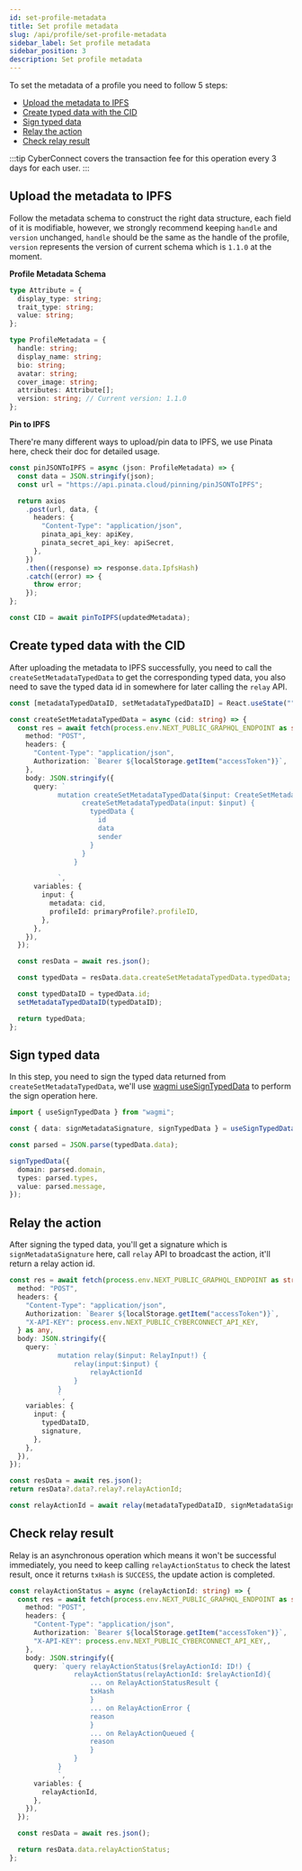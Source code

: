```yaml
---
id: set-profile-metadata
title: Set profile metadata
slug: /api/profile/set-profile-metadata
sidebar_label: Set profile metadata
sidebar_position: 3
description: Set profile metadata
---
```


To set the metadata of a profile you need to follow 5 steps:

- [Upload the metadata to IPFS](#upload-the-metadata-to-ipfs)
- [Create typed data with the CID](#create-typed-data-with-the-cid)
- [Sign typed data](#sign-typed-data)
- [Relay the action](#relay-the-action)
- [Check relay result](#check-relay-result)

:::tip
CyberConnect covers the transaction fee for this operation every 3 days for each user.
:::

## Upload the metadata to IPFS

Follow the metadata schema to construct the right data structure, each field of it is modifiable, however, we strongly recommend keeping `handle` and `version` unchanged, `handle` should be the same as the handle of the profile, `version` represents the version of current schema which is `1.1.0` at the moment.

**Profile Metadata Schema**

```ts
type Attribute = {
  display_type: string;
  trait_type: string;
  value: string;
};

type ProfileMetadata = {
  handle: string;
  display_name: string;
  bio: string;
  avatar: string;
  cover_image: string;
  attributes: Attribute[];
  version: string; // Current version: 1.1.0
};
```

**Pin to IPFS**

There're many different ways to upload/pin data to IPFS, we use Pinata here, check their doc for detailed usage.

```ts
const pinJSONToIPFS = async (json: ProfileMetadata) => {
  const data = JSON.stringify(json);
  const url = "https://api.pinata.cloud/pinning/pinJSONToIPFS";

  return axios
    .post(url, data, {
      headers: {
        "Content-Type": "application/json",
        pinata_api_key: apiKey,
        pinata_secret_api_key: apiSecret,
      },
    })
    .then((response) => response.data.IpfsHash)
    .catch((error) => {
      throw error;
    });
};

const CID = await pinToIPFS(updatedMetadata);
```

## Create typed data with the CID

After uploading the metadata to IPFS successfully, you need to call the `createSetMetadataTypedData` to get the corresponding typed data, you also need to save the typed data id in somewhere for later calling the `relay` API.

```ts
const [metadataTypedDataID, setMetadataTypedDataID] = React.useState("");

const createSetMetadataTypedData = async (cid: string) => {
  const res = await fetch(process.env.NEXT_PUBLIC_GRAPHQL_ENDPOINT as string, {
    method: "POST",
    headers: {
      "Content-Type": "application/json",
      Authorization: `Bearer ${localStorage.getItem("accessToken")}`,
    },
    body: JSON.stringify({
      query: `
            mutation createSetMetadataTypedData($input: CreateSetMetadataTypedDataInput!) {
                  createSetMetadataTypedData(input: $input) {
                    typedData {
                      id
                      data
                      sender
                    }
                  }
                }

			`,
      variables: {
        input: {
          metadata: cid,
          profileId: primaryProfile?.profileID,
        },
      },
    }),
  });

  const resData = await res.json();

  const typedData = resData.data.createSetMetadataTypedData.typedData;

  const typedDataID = typedData.id;
  setMetadataTypedDataID(typedDataID);

  return typedData;
};
```

## Sign typed data

In this step, you need to sign the typed data returned from `createSetMetadataTypedData`, we'll use [wagmi useSignTypedData](https://wagmi.sh/react/hooks/useSignTypedData) to perform the sign operation here.

```ts
import { useSignTypedData } from "wagmi";

const { data: signMetadataSignature, signTypedData } = useSignTypedData();

const parsed = JSON.parse(typedData.data);

signTypedData({
  domain: parsed.domain,
  types: parsed.types,
  value: parsed.message,
});
```

## Relay the action

After signing the typed data, you'll get a signature which is `signMetadataSignature` here, call `relay` API to broadcast the action, it'll return a relay action id.

```ts
const res = await fetch(process.env.NEXT_PUBLIC_GRAPHQL_ENDPOINT as string, {
  method: "POST",
  headers: {
    "Content-Type": "application/json",
    Authorization: `Bearer ${localStorage.getItem("accessToken")}`,
    "X-API-KEY": process.env.NEXT_PUBLIC_CYBERCONNECT_API_KEY,
  } as any,
  body: JSON.stringify({
    query: `
			mutation relay($input: RelayInput!) {
				relay(input:$input) {
					relayActionId
				}
			}
			`,
    variables: {
      input: {
        typedDataID,
        signature,
      },
    },
  }),
});

const resData = await res.json();
return resData?.data?.relay?.relayActionId;

const relayActionId = await relay(metadataTypedDataID, signMetadataSignature);
```

## Check relay result

Relay is an asynchronous operation which means it won't be successful immediately, you need to keep calling `relayActionStatus` to check the latest result, once it returns `txHash` is `SUCCESS`, the update action is completed.

```ts
const relayActionStatus = async (relayActionId: string) => {
  const res = await fetch(process.env.NEXT_PUBLIC_GRAPHQL_ENDPOINT as string, {
    method: "POST",
    headers: {
      "Content-Type": "application/json",
      Authorization: `Bearer ${localStorage.getItem("accessToken")}`,
      "X-API-KEY": process.env.NEXT_PUBLIC_CYBERCONNECT_API_KEY,,
    },
    body: JSON.stringify({
      query: `query relayActionStatus($relayActionId: ID!) {
				relayActionStatus(relayActionId: $relayActionId){
                    ... on RelayActionStatusResult {
                    txHash
                    }
                    ... on RelayActionError {
                    reason
                    }
                    ... on RelayActionQueued {
                    reason
                    }
				}
			}
			`,
      variables: {
        relayActionId,
      },
    }),
  });

  const resData = await res.json();

  return resData.data.relayActionStatus;
};
```
